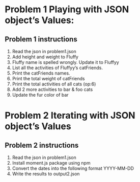 # Problem 1 Playing with JSON object’s Values:

## Problem 1 instructions
1. Read the json in problem1.json
2. Add height and weight to Fluffy
3. Fluffy name is spelled wrongly. Update it to Fluffyy
4. List all the activities of Fluffyy’s catFriends.
5. Print the catFriends names.
6. Print the total weight of catFriends
7. Print the total activities of all cats (op:6)
8. Add 2 more activities to bar & foo cats
9. Update the fur color of bar

# Problem 2 Iterating with JSON object’s Values

## Problem 2 instructions
1. Read the json in problem1.json
2. Install moment.js package using npm
4. Convert the dates into the following format YYYY-MM-DD
5. Write the results to output2.json